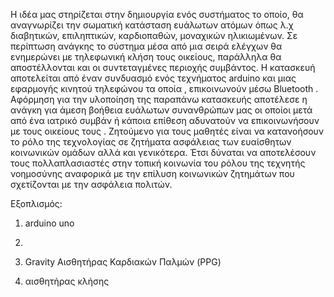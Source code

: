 H ιδέα μας στηρίζεται στην δημιουργία ενός συστήματος το οποίο, θα αναγνωρίζει την σωματική κατάσταση ευάλωτων ατόμων όπως λ.χ διαβητικών, επιληπτικών, καρδιοπαθών, μοναχικών ηλικιωμένων. Σε περίπτωση ανάγκης το σύστημα μέσα από μια σειρά ελέγχων θα ενημερώνει με τηλεφωνική κλήση τους οικείους, παράλληλα θα αποστέλλονται και οι συντεταγμένες περιοχής συμβάντος. Η κατασκευή αποτελείται από έναν συνδυασμό ενός τεχνήματος arduino και μιας εφαρμογής κινητού τηλεφώνου τα οποία , επικοινωνούν μέσω Bluetooth . Αφόρμηση  για την υλοποίηση της παραπάνω κατασκευής αποτέλεσε η ανάγκη για άμεση βοήθεια ευάλωτων συνανθρώπων μας οι οποίοι μετά από ένα ιατρικό συμβάν ή κάποια επίθεση  αδυνατούν να επικοινωνήσουν με τους οικείους τους . Ζητούμενο για τους μαθητές είναι να κατανοήσουν το ρόλο της τεχνολογίας σε ζητήματα ασφάλειας των ευαίσθητων κοινωνικών ομάδων αλλά και γενικότερα. Έτσι δύναται να αποτελέσουν τους πολλαπλασιαστές στην τοπική κοινωνία του ρόλου της τεχνητής νοημοσύνης  αναφορικά με την επίλυση κοινωνικών ζητημάτων που σχετίζονται με την ασφάλεια πολιτών.

Εξοπλισμός:
1. arduino uno
2. 
   
3. Gravity Αισθητήρας Καρδιακών Παλμών (PPG) 
4. αισθητήρας κλήσης 
